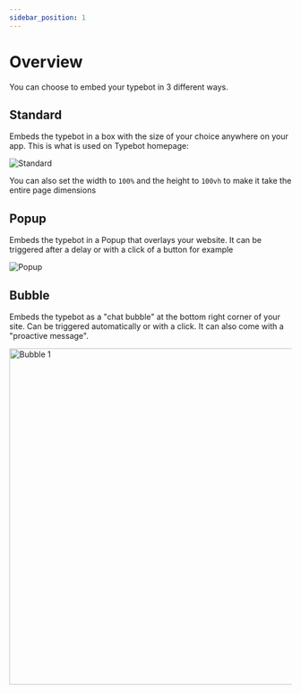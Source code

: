 ```yaml
---
sidebar_position: 1
---
```


# Overview

You can choose to embed your typebot in 3 different ways.

## Standard

Embeds the typebot in a box with the size of your choice anywhere on your app. This is what is used on Typebot homepage:

<img src="/img/embeddings/standard.png" alt="Standard"/>

You can also set the width to `100%` and the height to `100vh` to make it take the entire page dimensions

## Popup

Embeds the typebot in a Popup that overlays your website. It can be triggered after a delay or with a click of a button for example

<img src="/img/embeddings/popup.png" alt="Popup"/>

## Bubble

Embeds the typebot as a "chat bubble" at the bottom right corner of your site. Can be triggered automatically or with a click. It can also come with a "proactive message".

<img src="/img/embeddings/bubble1.png" alt="Bubble 1" width="600px"/>
